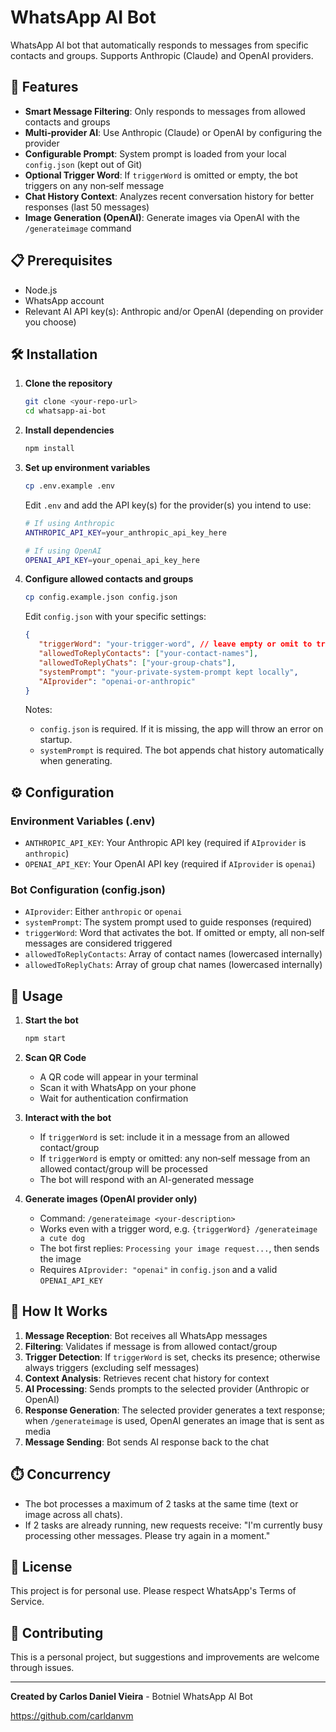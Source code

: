 # WhatsApp AI Bot

WhatsApp AI bot that automatically responds to messages from specific contacts and groups. Supports Anthropic (Claude) and OpenAI providers.

## 🚀 Features

- **Smart Message Filtering**: Only responds to messages from allowed contacts and groups
- **Multi‑provider AI**: Use Anthropic (Claude) or OpenAI by configuring the provider
- **Configurable Prompt**: System prompt is loaded from your local `config.json` (kept out of Git)
- **Optional Trigger Word**: If `triggerWord` is omitted or empty, the bot triggers on any non‑self message
- **Chat History Context**: Analyzes recent conversation history for better responses (last 50 messages)
- **Image Generation (OpenAI)**: Generate images via OpenAI with the `/generateimage` command

## 📋 Prerequisites

- Node.js
- WhatsApp account
- Relevant AI API key(s): Anthropic and/or OpenAI (depending on provider you choose)

## 🛠️ Installation

1. **Clone the repository**
   ```bash
   git clone <your-repo-url>
   cd whatsapp-ai-bot
   ```

2. **Install dependencies**
   ```bash
   npm install
   ```

3. **Set up environment variables**
   ```bash
   cp .env.example .env
   ```
   Edit `.env` and add the API key(s) for the provider(s) you intend to use:
   ```bash
   # If using Anthropic
   ANTHROPIC_API_KEY=your_anthropic_api_key_here

   # If using OpenAI
   OPENAI_API_KEY=your_openai_api_key_here
   ```

4. **Configure allowed contacts and groups**
   ```bash
   cp config.example.json config.json
   ```
   Edit `config.json` with your specific settings:
   ```json
   {
      "triggerWord": "your-trigger-word", // leave empty or omit to trigger on any message
      "allowedToReplyContacts": ["your-contact-names"],
      "allowedToReplyChats": ["your-group-chats"],
      "systemPrompt": "your-private-system-prompt kept locally",
      "AIprovider": "openai-or-anthropic"
   }
   ```
   Notes:
   - `config.json` is required. If it is missing, the app will throw an error on startup.
   - `systemPrompt` is required. The bot appends chat history automatically when generating.

## ⚙️ Configuration

### Environment Variables (.env)
- `ANTHROPIC_API_KEY`: Your Anthropic API key (required if `AIprovider` is `anthropic`)
- `OPENAI_API_KEY`: Your OpenAI API key (required if `AIprovider` is `openai`)

### Bot Configuration (config.json)
- `AIprovider`: Either `anthropic` or `openai`
- `systemPrompt`: The system prompt used to guide responses (required)
- `triggerWord`: Word that activates the bot. If omitted or empty, all non‑self messages are considered triggered
- `allowedToReplyContacts`: Array of contact names (lowercased internally)
- `allowedToReplyChats`: Array of group chat names (lowercased internally)


## 🚀 Usage

1. **Start the bot**
   ```bash
   npm start
   ```

2. **Scan QR Code**
   - A QR code will appear in your terminal
   - Scan it with WhatsApp on your phone
   - Wait for authentication confirmation

3. **Interact with the bot**
   - If `triggerWord` is set: include it in a message from an allowed contact/group
   - If `triggerWord` is empty or omitted: any non‑self message from an allowed contact/group will be processed
   - The bot will respond with an AI-generated message

4. **Generate images (OpenAI provider only)**
   - Command: `/generateimage <your-description>`
   - Works even with a trigger word, e.g. `{triggerWord} /generateimage a cute dog`
   - The bot first replies: `Processing your image request...`, then sends the image
   - Requires `AIprovider: "openai"` in `config.json` and a valid `OPENAI_API_KEY`


## 🤖 How It Works

1. **Message Reception**: Bot receives all WhatsApp messages
2. **Filtering**: Validates if message is from allowed contact/group
3. **Trigger Detection**: If `triggerWord` is set, checks its presence; otherwise always triggers (excluding self messages)
4. **Context Analysis**: Retrieves recent chat history for context
5. **AI Processing**: Sends prompts to the selected provider (Anthropic or OpenAI)
6. **Response Generation**: The selected provider generates a text response; when `/generateimage` is used, OpenAI generates an image that is sent as media
7. **Message Sending**: Bot sends AI response back to the chat

## ⏱️ Concurrency

- The bot processes a maximum of 2 tasks at the same time (text or image across all chats).
- If 2 tasks are already running, new requests receive: "I'm currently busy processing other messages. Please try again in a moment."


## 📄 License

This project is for personal use. Please respect WhatsApp's Terms of Service.

## 🤝 Contributing

This is a personal project, but suggestions and improvements are welcome through issues.

---

**Created by Carlos Daniel Vieira** - Botniel WhatsApp AI Bot

https://github.com/carldanvm

